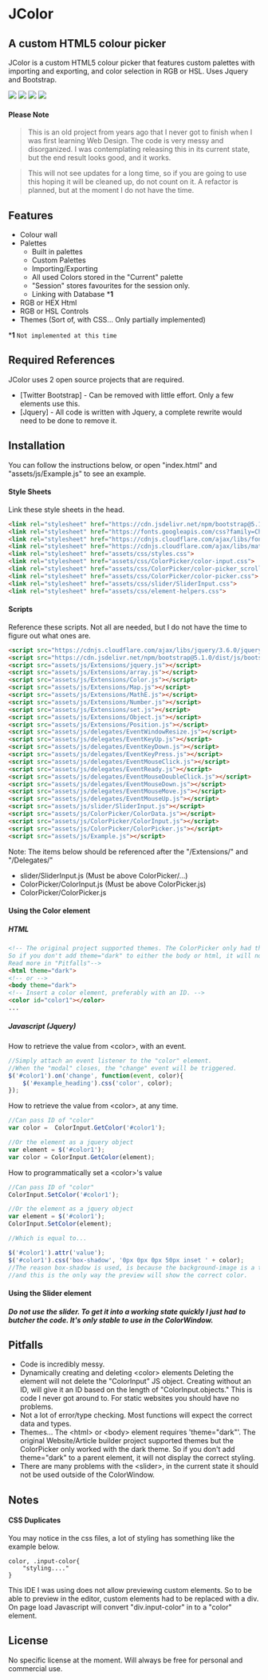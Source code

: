 # JColor
## A custom HTML5 colour picker
JColor is a custom HTML5 colour picker that features custom palettes with importing and exporting, and color selection in RGB or HSL. 
Uses Jquery and Bootstrap.

![](https://github.com/AddioElectronics/JColor/blob/main/images/colorpicker_colorwall.png?raw=true)
![](https://github.com/AddioElectronics/JColor/blob/main/images/colorpicker_builtinpalettes.png?raw=true)
![](https://github.com/AddioElectronics/JColor/blob/main/images/colorpicker_custompalettes.png?raw=true)
![](https://github.com/AddioElectronics/JColor/blob/main/images/colorpicker_advanctedtab.png?raw=true)

#### Please Note
> This is an old project from years ago that I never got to finish when I was first learning Web Design.
> The code is very messy and disorganized.
> I was contemplating releasing this in its current state, but the end result looks good, and it works.

> This will not see updates for a long time, so if you are going to use this hoping it will be cleaned up, do not count on it.
> A refactor is planned, but at the moment I do not have the time.

## Features

+ Colour wall
+ Palettes
    + Built in palettes
    + Custom Palettes 
    + Importing/Exporting
    + All used Colors stored in the "Current" palette
    + "Session" stores favourites for the session only.
    + Linking with Database ***1**
+ RGB or HEX Html
+ RGB or HSL Controls
+ Themes (Sort of, with CSS... Only partially implemented)

***1** `Not implemented at this time`

## Required References

JColor uses 2 open source projects that are required.

- [Twitter Bootstrap] - Can be removed with little effort. Only a few elements use this.
- [Jquery] - All code is written with Jquery, a complete rewrite would need to be done to remove it.

## Installation

You can follow the instructions below, or open "index.html" and "assets/js/Example.js" to see an example.


#### Style Sheets

Link these style sheets in the head.

``` html
<link rel="stylesheet" href="https://cdn.jsdelivr.net/npm/bootstrap@5.1.0/dist/css/bootstrap.min.css">
<link rel="stylesheet" href="https://fonts.googleapis.com/css?family=Changa">
<link rel="stylesheet" href="https://cdnjs.cloudflare.com/ajax/libs/font-awesome/4.7.0/css/font-awesome.min.css">
<link rel="stylesheet" href="https://cdnjs.cloudflare.com/ajax/libs/material-design-icons/3.0.1/iconfont/material-icons.min.css">
<link rel="stylesheet" href="assets/css/styles.css">
<link rel="stylesheet" href="assets/css/ColorPicker/color-input.css">
<link rel="stylesheet" href="assets/css/ColorPicker/color-picker_scrollbar.css">
<link rel="stylesheet" href="assets/css/ColorPicker/color-picker.css">
<link rel="stylesheet" href="assets/css/slider/SliderInput.css">
<link rel="stylesheet" href="assets/css/element-helpers.css">
```

#### Scripts

Reference these scripts.
Not all are needed, but I do not have the time to figure out what ones are.

``` html
<script src="https://cdnjs.cloudflare.com/ajax/libs/jquery/3.6.0/jquery.min.js"></script>
<script src="https://cdn.jsdelivr.net/npm/bootstrap@5.1.0/dist/js/bootstrap.bundle.min.js"></script>
<script src="assets/js/Extensions/jquery.js"></script>
<script src="assets/js/Extensions/array.js"></script>
<script src="assets/js/Extensions/Color.js"></script>
<script src="assets/js/Extensions/Map.js"></script>
<script src="assets/js/Extensions/MathE.js"></script>
<script src="assets/js/Extensions/Number.js"></script>
<script src="assets/js/Extensions/set.js"></script>
<script src="assets/js/Extensions/Object.js"></script>
<script src="assets/js/Extensions/Position.js"></script>
<script src="assets/js/delegates/EventWindowResize.js"></script>
<script src="assets/js/delegates/EventKeyUp.js"></script>
<script src="assets/js/delegates/EventKeyDown.js"></script>
<script src="assets/js/delegates/EventKeyPress.js"></script>
<script src="assets/js/delegates/EventMouseClick.js"></script>
<script src="assets/js/delegates/EventReady.js"></script>
<script src="assets/js/delegates/EventMouseDoubleClick.js"></script>
<script src="assets/js/delegates/EventMouseDown.js"></script>
<script src="assets/js/delegates/EventMouseMove.js"></script>
<script src="assets/js/delegates/EventMouseUp.js"></script>
<script src="assets/js/slider/SliderInput.js"></script>
<script src="assets/js/ColorPicker/ColorData.js"></script>
<script src="assets/js/ColorPicker/ColorInput.js"></script>
<script src="assets/js/ColorPicker/ColorPicker.js"></script>
<script src="assets/js/Example.js"></script>
```

Note: The items below should be referenced after the "/Extensions/" and "/Delegates/"

- slider/SliderInput.js       (Must be above ColorPicker/...)
- ColorPicker/ColorInput.js   (Must be above ColorPicker.js)
- ColorPicker/ColorPicker.js

#### Using the Color element

##### HTML

``` html
<!-- The original project supported themes. The ColorPicker only had the dark theme finished.
So if you don't add theme="dark" to either the body or html, it will not display properly.
Read more in "Pitfalls"-->
<html theme="dark">
<!-- or -->
<body theme="dark">
<!-- Insert a color element, preferably with an ID. -->
<color id="color1"></color>
...
```

##### Javascript (Jquery)
How to retrieve the value from &lt;color&gt;, with an event.
``` javascript
//Simply attach an event listener to the "color" element.
//When the "modal" closes, the "change" event will be triggered.
$('#color1').on('change', function(event, color){
    $('#example_heading').css('color', color);
});
```
How to retrieve the value from &lt;color&gt;, at any time.
``` javascript
//Can pass ID of "color"
var color =  ColorInput.GetColor('#color1');    

//Or the element as a jquery object
var element = $('#color1');
var color = ColorInput.GetColor(element);    
```
How to programmatically set a &lt;color&gt;'s value
``` javascript
//Can pass ID of "color"
ColorInput.SetColor('#color1');    

//Or the element as a jquery object
var element = $('#color1');
ColorInput.SetColor(element);  

//Which is equal to...

$('#color1').attr('value');
$('#color1').css('box-shadow', '0px 0px 0px 50px inset ' + color);
//The reason box-shadow is used, is because the background-image is a transparency grid,
//and this is the only way the preview will show the correct color.
```

#### Using the Slider element

##### Do not use the slider. To get it into a working state quickly I just had to butcher the code. It's only stable to use in the ColorWindow.


## Pitfalls

- Code is incredibly messy.
- Dynamically creating and deleting &lt;color&gt; elements
Deleting the element will not delete the "ColorInput" JS object.
Creating without an ID, will give it an ID based on the length of "ColorInput.objects."
This is code I never got around to. For static websites you should have no problems.
- Not a lot of error/type checking. Most functions will expect the correct data and types.
- Themes... The &lt;html&gt; or &lt;body&gt; element requires 'theme="dark"'.
The original Website/Article builder project supported themes but the ColorPicker only worked with the dark theme.
So if you don't add theme="dark" to a parent element, it will not display the correct styling.
- There are many problems with the &lt;slider&gt;, in the current state it should not be used outside of the ColorWindow.




## Notes

#### CSS Duplicates
You may notice in the css files, a lot of styling has something like the example below.
```
color, .input-color{
    "styling...."
}
```
This IDE I was using does not allow previewing custom elements.
So to be able to preview in the editor, custom elements had to be replaced with a div.
On page load Javascript will convert "div.input-color" in to a "color" element.


## License

No specific license at the moment.
Will always be free for personal and commercial use.


